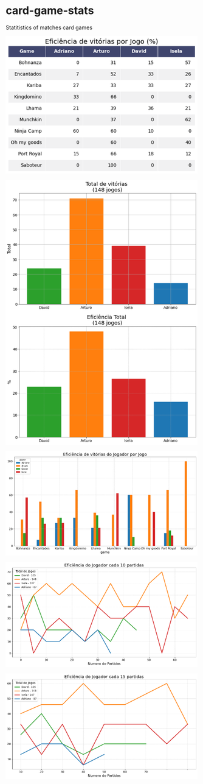 # card-game-stats
Statitistics of matches card games
<div style="align:center">
  <img src="https://raw.githubusercontent.com/mhacarthur/card-game-stats/main/fig/Eficiencia_por_jogo_table.png" alt="Tabela estatísticas">
</div>

![General Statistics](https://raw.githubusercontent.com/mhacarthur/card-game-stats/main/fig/general_statistics.png)

![Eficiencia por Jogo](https://raw.githubusercontent.com/mhacarthur/card-game-stats/main/fig/eficiencia_por_jogo.png)

![Eficiencia cada 10](https://raw.githubusercontent.com/mhacarthur/card-game-stats/main/fig/eficiencia_cada_10.png)

![Eficiencia cada 15](https://raw.githubusercontent.com/mhacarthur/card-game-stats/main/fig/eficiencia_cada_15.png)
